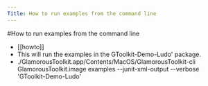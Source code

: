 ---Title: How to run examples from the command line---#How to run examples from the command line- [[howto]]- This will run the examples in the GToolkit-Demo-Ludo' package.- ./GlamorousToolkit.app/Contents/MacOS/GlamorousToolkit-cli GlamorousToolkit.image examples --junit-xml-output --verbose 'GToolkit-Demo-Ludo'